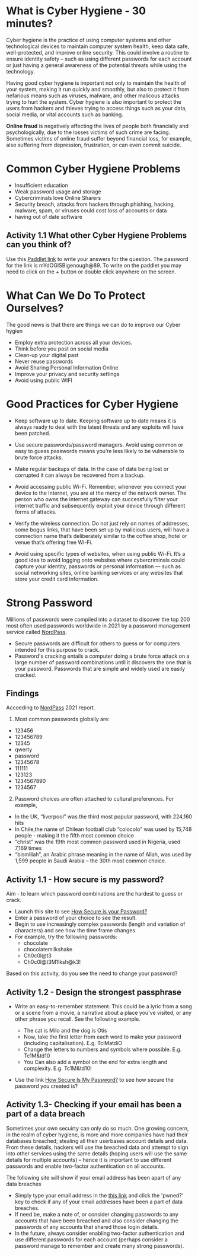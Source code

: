 # What is Cyber Hygiene - 30 minutes?
Cyber hygiene is the practice of using computer systems and other technological devices to maintain computer system health, keep data safe, well-protected, and improve online security. This could involve a routine to ensure identity safety – such as using different passwords for each account or just having a general awareness of the potential threats while using the technology. 

Having good cyber hygiene is important not only to maintain the health of your system, making it run quickly and smoothly, but also to protect it from nefarious means such as viruses, malware, and other malicous attacks trying to hurt the system. Cyber hygiene is also important to protect the users from hackers and thieves trying to access things such as your data, social media, or vital accounts such as banking.

**Online fraud** is negatively affecting the lives of people both financially and psychologically, due to the losses victims of such crime are facing. Sometimes victims of online fraud suffer beyond financial loss, for example, also suffering from depression, frustration, or can even commit suicide.

# Common Cyber Hygiene Problems
* Insufficient education
* Weak password usage and storage 
* Cybercriminals love Online Sharers
* Security breach, attacks from hackers through phishing, hacking, malware, spam, or viruses could cost loss of accounts or data
* having out of date software 

## Activity 1.1 What other Cyber Hygiene Problems can you think of?
Use this [Paddlet link](https://yorksj.padlet.org/ausman3/3lqgt6gngnumchap) to write your answers for the question. The password for the link is mYdOGISBigenough@89. To write on the paddlet you may need to click on the + button or double click anywhere on the screen.

# What Can We Do To Protect Ourselves?
The good news is that there are things we can do to improve our Cyber hygien 
* Employ extra protection across all your devices.
* Think before you post on social media 
* Clean-up your digital past
* Never reuse passwords
* Avoid Sharing Personal Information Online
* Improve your privacy and security settings
* Avoid using public WIFI

# Good Practices for Cyber Hygiene

* Keep software up to date. Keeping software up to date means it is always ready to deal with the latest threats and any exploits will have been patched.

* Use secure passwords/password managers. Avoid using common or easy to guess passwords means you’re less likely to be vulnerable to brute force attacks. 

* Make regular backups of data. In the case of data being lost or corrupted it can always be recovered from a backup.

* Avoid accessing public Wi-Fi. Remember, whenever you connect your device to the Internet, you are at the mercy of the network owner. The person who owns the internet gateway can successfully filter your internet traffic and subsequently exploit your device through different forms of attacks.

* Verify the wireless connection. Do not just rely on names of addresses, some bogus links, that have been set up by malicious users, will have a connection name that’s deliberately similar to the coffee shop, hotel or venue that’s offering free Wi-Fi.

* Avoid using specific types of websites, when using public Wi-Fi. It’s a good idea to avoid logging onto websites where cybercriminals could capture your identity, passwords or personal information — such as social networking sites, online banking services or any websites that store your credit card information. 

# Strong Password #
Millions of passwords were compiled into a dataset to discover the top 200 most often used passwords worldwide in 2021 by a password management service called [NordPass](https://nordpass.com/most-common-passwords-list/).

* Secure passwords are difficult for others to guess or for computers intended for this purpose to crack.
* Password's cracking entails a computer doing a brute force attack on a large number of password combinations until it discovers the one that is your password. Passwords that are simple and widely used are easily cracked.

## Findings ##
Accoeding to [NordPass](https://nordpass.com/most-common-passwords-list/) 2021 report.

1. Most common passwords globally are: 
* 123456
* 123456789
* 12345
* qwerty
* password
* 12345678
* 111111
* 123123
* 1234567890
* 1234567

2. Password choices are often attached to cultural preferences. For example,
 
* In the UK, “liverpool” was the third most popular password, with 224,160 hits
* In Chile,the name of Chilean football club “colocolo” was used by 15,748 people - making it the fifth most common choice
* “christ” was the 19th most common password used in Nigeria, used 7,169 times
* “bismillah”, an Arabic phrase meaning in the name of Allah, was used by 1,599 people in Saudi Arabia – the 30th most common choice.


## Activity 1.1 - How secure is my password? ## 
Aim - to learn which password combinations are the hardest to guess or crack.

* Launch this site to see [How Secure is your Password?](https://www.security.org/how-secure-is-my-password/) 
* Enter a password of your choice to see the result.
* Begin to use increasingly complex passwords (length and variation of characters) and see how the time frame changes. 
* For example, try the following passwords:
   - chocolate
   - chocolatemilkshake
   - Ch0c0l@t3
   - Ch0c0l@t3M1lksh@k3!
   
Based on this activity, do you see the need to change your password? 

## Activity 1.2 - Design the strongest passphrase ##

* Write an easy-to-remember statement. This could be a lyric from a song or a scene from a movie, a narrative about a place you've visited, or any other phrase you recall. See the following example.
  - The cat is Milo and the dog is Otis
  - Now, take the first letter from each word to make your password (including capitalisation). E.g. TciMatdiO
  - Change the letters to numbers and symbols where possible. E.g. Tc1M&td10
  - You Can also add a symbol on the end for extra length and complexity. E.g. Tc1M&td10!

* Use the link [How Secure Is My Password?](https://www.security.org/how-secure-is-my-password/) to see how secure the password you created is? 


## Activity 1.3- Checking if your email has been a part of a data breach ##

Sometimes your own secuirty can only do so much. One growing concern, in the realm of cyber hygiene, is more and more companies have had their databases breached; stealing all their userbases account details and data. From these details, hackers will use the breached data and attempt to sign into other services using the same details (hoping users will use the same details for multiple accounts) – hence it is important to use different passwords and enable two-factor authentication on all accounts.

The following site will show if your email address has been apart of any data breaches

* Simply type your email address in the [this link](https://haveibeenpwned.com/)  and click the 'pwned?' key to check if any of your email addresses have been a part of data breaches. 
* If need be, make a note of, or consider changing passwords to any accounts that have been breached and also consider changing the passwords of any accounts that shared those login details.
* In the future, always consider enabling two-factor authentication and use different passwords for each account (perhaps consider a password manage to remember and create many strong passwords). 





